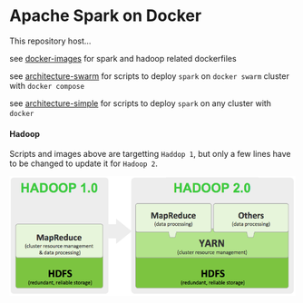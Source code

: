 # Apache Spark on Docker

This repository host...

see [docker-images](/docker-images) for spark and hadoop related dockerfiles

see [architecture-swarm](https://github.com/rvion/spos/tree/spark-examples/architecture-swarm) for scripts to deploy `spark` on `docker swarm` cluster with `docker compose`

see [architecture-simple](https://github.com/rvion/spos/tree/spark-examples/architecture-simple) for scripts to deploy `spark` on any cluster with `docker`

#### Hadoop

Scripts and images above are targetting `Haddop 1`, but only a few lines have to be changed to update it for `Hadoop 2`.

![Alt text](/img/hadoop.png?raw=true "Hadoop 1 vs 2")
